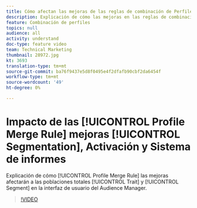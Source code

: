 ```yaml
---
title: Cómo afectan las mejoras de las reglas de combinación de Perfiles a la segmentación, la Activación y el Sistema de informes
description: Explicación de cómo las mejoras en las reglas de combinación de Perfiles afectarán a las poblaciones totales de rasgos y segmentos en la interfaz de usuario del Audience Manager
feature: Combinación de perfiles
topics: null
audience: all
activity: understand
doc-type: feature video
team: Technical Marketing
thumbnail: 28972.jpg
kt: 3693
translation-type: tm+mt
source-git-commit: ba76f9437e5d8f0495e4f2dfafb90cbf2da6454f
workflow-type: tm+mt
source-wordcount: '49'
ht-degree: 0%

---
```



# Impacto de las [!UICONTROL Profile Merge Rule] mejoras [!UICONTROL Segmentation], Activación y Sistema de informes

Explicación de cómo [!UICONTROL Profile Merge Rule] las mejoras afectarán a las poblaciones totales [!UICONTROL Trait] y [!UICONTROL Segment] en la interfaz de usuario del Audience Manager.

>[!VIDEO](https://video.tv.adobe.com/v/28972/?quality=12)
